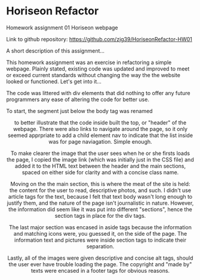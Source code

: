 # Horiseon Refactor
Homework assignment 01 Horiseon webpage


Link to github repository: https://github.com/zjg39/HoriseonRefactor-HW01



A short description of this assignment...


This homework assignment was an exercise in refactoring a simple webpage.  Plainly stated, existing code was updated and improved to meet or exceed current standards without changing the way the the website looked or functioned. Let's get into it...

The code was littered with div elements that did nothing to offer any future programmers any ease of altering the code for better use.

To start, the segment just below the body tag was renamed <header> to better illustrate that the code inside built the top, or "header" of the webpage.  There were also links to  navigate around the page, so it only seemed apprpriate to add a child element nav to indicate that the list inside was for page naviagation.  Simple enough.

To make clearer the image that the user sees when he or she firsts loads the page, I copied the image link (which was initially just in the CSS file) and added it to the HTML text between the header and the main sections, spaced on either side for clarity and with a concise class name.

Moving on the the main section, this is where the meat of the site is held: the content for the user to read, descriptive photos, and such.  I didn't use article tags for the text, because I felt that text body wasn't long enough to justify them, and the nature of the page isn't journalistic in nature.  However, the information did seem like it was put into different "sections", hence the section tags in place for the div tags.

The last major section was encased in aside tags because the information and matching icons were, you guessed it, on the side of the page.  The information text and pictures were inside section tags to indicate their separation.

Lastly, all of the images were given descriptive and concise alt tags, should the user ever have trouble loading the page.  The copyright and "made by" texts were encased in a footer tags for obvious reasons.



